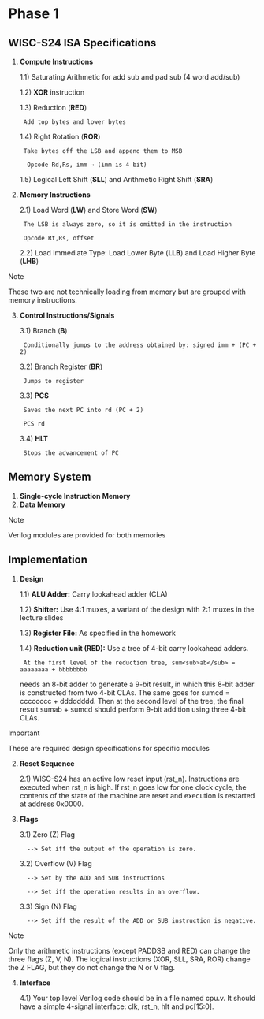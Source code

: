 # Phase 1
## WISC-S24 ISA Specifications
1) **Compute Instructions**

    1.1) Saturating Arithmetic for add sub and pad sub (4 word add/sub)

    1.2) **XOR**  instruction
   
    1.3) Reduction (**RED**)
   
        Add top bytes and lower bytes
   
    1.4) Right Rotation (**ROR**)

        Take bytes off the LSB and append them to MSB
   
         Opcode Rd,Rs, imm → (imm is 4 bit)

    1.5) Logical Left Shift (**SLL**) and Arithmetic Right Shift (**SRA**)
   
3) **Memory Instructions**
   
    2.1) Load Word (**LW**) and Store Word (**SW**)
   
        The LSB is always zero, so it is omitted in the instruction

        Opcode Rt,Rs, offset
   
    2.2) Load Immediate Type: Load Lower Byte (**LLB**) and Load Higher Byte (**LHB**)
>[!Note]
>These two are not technically loading from memory but are grouped with memory instructions.
   
3) **Control Instructions/Signals**
   
    3.1) Branch (**B**)

        Conditionally jumps to the address obtained by: signed imm + (PC + 2)
   
    3.2) Branch Register (**BR**)

        Jumps to register
   
    3.3) **PCS**

        Saves the next PC into rd (PC + 2)

        PCS rd
   
    3.4) **HLT**

        Stops the advancement of PC

   
## Memory System   
1) **Single-cycle Instruction Memory**
2) **Data Memory**
>[!Note]
>Verilog modules are provided for both memories

## Implementation
1) **Design**

    1.1) **ALU Adder:** Carry lookahead adder (CLA)

    1.2) **Shifter:** Use 4:1 muxes, a variant of the design with 2:1 muxes in the lecture slides

    1.3) **Register File:** As specified in the homework

    1.4) **Reduction unit (RED):** Use a tree of 4-bit carry lookahead adders.

        At the first level of the reduction tree, sum<sub>ab</sub> = aaaaaaaa + bbbbbbbb
   needs an 8-bit adder to generate a 9-bit result, in which this 8-bit adder is constructed
   from two 4-bit CLAs. The same goes for sumcd = cccccccc + dddddddd. Then at the second
   level of the tree, the final result sumab + sumcd should perform 9-bit addition using three
   4-bit CLAs.

>[!Important]
> These are required design specifications for specific modules

2) **Reset Sequence**

   2.1) WISC-S24 has an active low reset input (rst_n). Instructions are executed when rst_n is high.  If rst_n goes low for one clock cycle, the contents of the state of the machine are reset and execution is restarted at address 0x0000.
   
4) **Flags**

    3.1) Zero (Z) Flag

         --> Set iff the output of the operation is zero.

    3.2) Overflow (V) Flag

         --> Set by the ADD and SUB instructions

         --> Set iff the operation results in an overflow.

    3.3) Sign (N) Flag

         --> Set iff the result of the ADD or SUB instruction is negative.

>[!Note]
>Only the arithmetic instructions (except PADDSB and RED) can change the three flags (Z, V, N).
>The logical instructions (XOR, SLL, SRA, ROR) change the Z FLAG, but they do not change the N or V flag.
   
4) **Interface**

   4.1) Your top level Verilog code should be in a file named cpu.v.  It should have a simple 4-signal interface: clk, rst_n, hlt and pc[15:0].

